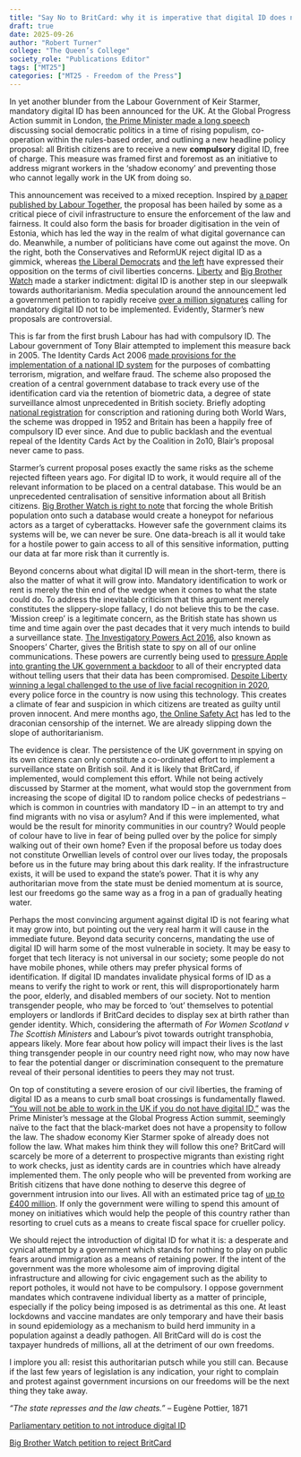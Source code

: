 ```yaml
---
title: "Say No to BritCard: why it is imperative that digital ID does not come to pass"
draft: true
date: 2025-09-26
author: "Robert Turner"
college: "The Queen’s College"
society_role: "Publications Editor"
tags: ["MT25"]
categories: ["MT25 - Freedom of the Press"]
---
```


In yet another blunder from the Labour Government of Keir Starmer, mandatory digital ID has been announced for the UK. <!--more--> At the Global Progress Action summit in London, [the Prime Minister made a long speech]( https://www.youtube.com/live/5gDAIyAwtxo?si=UoBNSMbda4pFl8pS) discussing social democratic politics in a time of rising populism, co-operation within the rules-based order, and outlining a new headline policy proposal: all British citizens are to receive a new **compulsory** digital ID, free of charge. This measure was framed first and foremost as an initiative to address migrant workers in the ‘shadow economy’ and preventing those who cannot legally work in the UK from doing so.

This announcement was received to a mixed reception. Inspired by [a paper published by Labour Together]( https://www.labourtogether.uk/all-reports/britcard), the proposal has been hailed by some as a critical piece of civil infrastructure to ensure the enforcement of the law and fairness. It could also form the basis for broader digitisation in the vein of Estonia, which has led the way in the realm of what digital governance can do. Meanwhile, a number of politicians have come out against the move. On the right, both the Conservatives and ReformUK reject digital ID as a gimmick, whereas [the Liberal Democrats]( https://www.instagram.com/p/DPELuJMj-6u/) and [the left]( https://www.instagram.com/p/DPCCU69DN0-/) have expressed their opposition on the terms of civil liberties concerns. [Liberty]( https://www.libertyhumanrights.org.uk/issue/digital-id-liberty-position/) and [Big Brother Watch]( https://bigbrotherwatch.org.uk/campaigns/no2digitalid/) made a starker indictment: digital ID is another step in our sleepwalk towards authoritarianism. Media speculation around the announcement led a government petition to rapidly receive [over a million signatures]( https://petition.parliament.uk/petitions/730194) calling for mandatory digital ID not to be implemented. Evidently, Starmer’s new proposals are controversial.

This is far from the first brush Labour has had with compulsory ID. The Labour government of Tony Blair attempted to implement this measure back in 2005. The Identity Cards Act 2006 [made provisions for the implementation of a national ID system]( https://www.libertyhumanrights.org.uk/issue/digital-id-liberty-position/) for the purposes of combatting terrorism, migration, and welfare fraud. The scheme also proposed the creation of a central government database to track every use of the identification card via the retention of biometric data, a degree of state surveillance almost unprecedented in British society. Briefly adopting [national registration]( https://www.iwm.org.uk/research/tracing-your-family-history/tracing-your-home-front-family-history/national-registration) for conscription and rationing during both World Wars, the scheme was dropped in 1952 and Britain has been a happily free of compulsory ID ever since. And due to public backlash and the eventual repeal of the Identity Cards Act by the Coalition in 2o10, Blair’s proposal never came to pass.

Starmer’s current proposal poses exactly the same risks as the scheme rejected fifteen years ago. For digital ID to work, it would require all of the relevant information to be placed on a central database. This would be an unprecedented centralisation of sensitive information about all British citizens. [Big Brother Watch is right to note]( https://bigbrotherwatch.org.uk/campaigns/no2digitalid/) that forcing the whole British population onto such a database would create a honeypot for nefarious actors as a target of cyberattacks. However safe the government claims its systems will be, we can never be sure. One data-breach is all it would take for a hostile power to gain access to all of this sensitive information, putting our data at far more risk than it currently is.

Beyond concerns about what digital ID will mean in the short-term, there is also the matter of what it will grow into. Mandatory identification to work or rent is merely the thin end of the wedge when it comes to what the state could do. To address the inevitable criticism that this argument merely constitutes the slippery-slope fallacy, I do not believe this to be the case. ‘Mission creep’ is a legitimate concern, as the British state has shown us time and time again over the past decades that it very much intends to build a surveillance state. [The Investigatory Powers Act 2016]( https://www.libertyhumanrights.org.uk/fundamental/mass-surveillance-snoopers-charter/), also known as Snoopers’ Charter, gives the British state to spy on all of our online communications. These powers are currently being used to [pressure Apple into granting the UK government a backdoor]( https://www.theverge.com/news/608145/apple-uk-icloud-encrypted-backups-spying-snoopers-charter) to all of their encrypted data without telling users that their data has been compromised. [Despite Liberty winning a legal challenged to the use of live facial recognition in 2020]( https://www.libertyhumanrights.org.uk/fundamental/facial-recognition/), every police force in the country is now using this technology. This creates a climate of fear and suspicion in which citizens are treated as guilty until proven innocent. And mere months ago, [the Online Safety Act](https://blog.oxuniliberals.com/blog/labours-grubby-authoritarianism-is-on-full-display/) has led to the draconian censorship of the internet. We are already slipping down the slope of authoritarianism.

The evidence is clear. The persistence of the UK government in spying on its own citizens can only constitute a co-ordinated effort to implement a surveillance state on British soil. And it is likely that BritCard, if implemented, would complement this effort. While not being actively discussed by Starmer at the moment, what would stop the government from increasing the scope of digital ID to random police checks of pedestrians – which is common in countries with mandatory ID – in an attempt to try and find migrants with no visa or asylum? And if this were implemented, what would be the result for minority communities in our country? Would people of colour have to live in fear of being pulled over by the police for simply walking out of their own home? Even if the proposal before us today does not constitute Orwellian levels of control over our lives today, the proposals before us in the future may bring about this dark reality. If the infrastructure exists, it will be used to expand the state’s power. That it is why any authoritarian move from the state must be denied momentum at is source, lest our freedoms go the same way as a frog in a pan of gradually heating water.

Perhaps the most convincing argument against digital ID is not fearing what it may grow into, but pointing out the very real harm it will cause in the immediate future. Beyond data security concerns, mandating the use of digital ID will harm some of the most vulnerable in society. It may be easy to forget that tech literacy is not universal in our society; some people do not have mobile phones, while others may prefer physical forms of identification. If digital ID mandates invalidate physical forms of ID as a means to verify the right to work or rent, this will disproportionately harm the poor, elderly, and disabled members of our society. Not to mention transgender people, who may be forced to ‘out’ themselves to potential employers or landlords if BritCard decides to display sex at birth rather than gender identity. Which, considering the aftermath of *For Women Scotland v The Scottish Ministers* and Labour’s pivot towards outright transphobia, appears likely. More fear about how policy will impact their lives is the last thing transgender people in our country need right now, who may now have to fear the potential danger or discrimination consequent to the premature reveal of their personal identities to peers they may not trust.

On top of constituting a severe erosion of our civil liberties, the framing of digital ID as a means to curb small boat crossings is fundamentally flawed. [“You will not be able to work in the UK if you do not have digital ID,”]( https://www.youtube.com/live/5gDAIyAwtxo?si=UoBNSMbda4pFl8pS) was the Prime Minister’s message at the Global Progress Action summit, seemingly naïve to the fact that the black-market does not have a propensity to follow the law. The shadow economy Kier Starmer spoke of already does not follow the law. What makes him think they will follow this one? BritCard will scarcely be more of a deterrent to prospective migrants than existing right to work checks, just as identity cards are in countries which have already implemented them. The only people who will be prevented from working are British citizens that have done nothing to deserve this degree of government intrusion into our lives. All with an estimated price tag of [up to £400 million]( https://www.labourtogether.uk/all-reports/britcard). If only the government were willing to spend this amount of money on initiatives which would help the people of this country rather than resorting to cruel cuts as a means to create fiscal space for crueller policy.

We should reject the introduction of digital ID for what it is: a desperate and cynical attempt by a government which stands for nothing to play on public fears around immigration as a means of retaining power. If the intent of the government was the more wholesome aim of improving digital infrastructure and allowing for civic engagement such as the ability to report potholes, it would not have to be compulsory. I oppose government mandates which contravene individual liberty as a matter of principle, especially if the policy being imposed is as detrimental as this one. At least lockdowns and vaccine mandates are only temporary and have their basis in sound epidemiology as a mechanism to build herd immunity in a population against a deadly pathogen. All BritCard will do is cost the taxpayer hundreds of millions, all at the detriment of our own freedoms.

I implore you all: resist this authoritarian putsch while you still can. Because if the last few years of legislation is any indication, your right to complain and protest against government incursions on our freedoms will be the next thing they take away.

*“The state represses and the law cheats.”* – Eugène Pottier, 1871

[Parliamentary petition to not introduce digital ID]( https://petition.parliament.uk/petitions/730194)

[Big Brother Watch petition to reject BritCard]( https://you.38degrees.org.uk/petitions/reject-plans-for-a-mandatory-britcard-digital-id?bucket=memblast)
